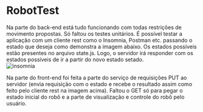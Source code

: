 # RobotTest
Na parte do back-end está tudo funcionando com todas restrições de movimento propostas. Só faltou os testes unitários. É possível testar a aplicação com um cliente rest como o Insomnia, Postman etc. passando o estado que deseja como demonstra a imagem abaixo. Os estados possíveis estão presentes no arquivo state.js. Logo, o servidor irá responder com os estados possíveis de ir a partir do novo estado setado.  
![insomnia](https://user-images.githubusercontent.com/29130675/71869901-96e48900-30f2-11ea-8564-8fa29125b174.PNG)

Na parte do front-end foi feita a parte do serviço de requisições PUT ao servidor (envia requisição com o estado e recebe o resultado assim como feito pelo cliente rest na imagem acima). Faltou o GET só para pegar o estado inicial do robô e a parte de visualização e controle do robô pelo usuário.
